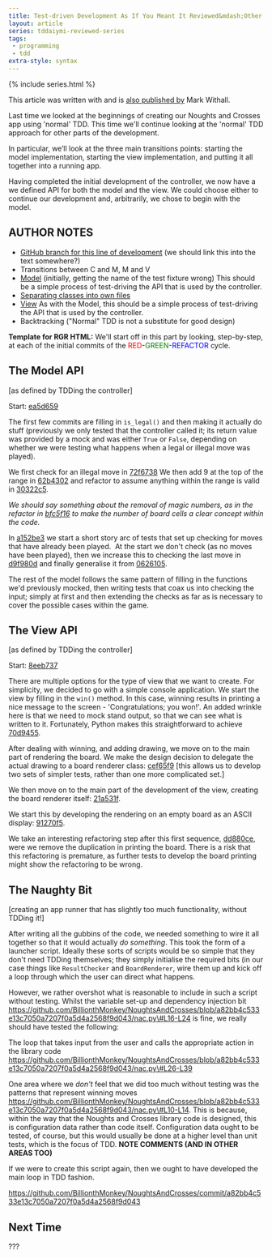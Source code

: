 ```yaml
---
title: Test-driven Development As If You Meant It Reviewed&mdash;Other Interesting Moments
layout: article
series: tddaiymi-reviewed-series
tags:
 - programming
 - tdd
extra-style: syntax
---
```


{% include series.html %}

This article was written with and is [also published by](http://markwithall.com/programming/2018/03/0?/test-driven-development-as-if-you-meant-it-reviewed-part-vi.html) Mark Withall.

Last time we looked at the beginnings of creating our Noughts and Crosses app using 'normal' TDD. This time we'll continue looking at the 'normal' TDD approach for other parts of the development.

In particular, we’ll look at the three main transitions points: starting the model implementation, starting the view implementation, and putting it all together into a running app.

Having completed the initial development of the controller, we now have a we defined API for both the model and the view. We could choose either to continue our development and, arbitrarily, we chose to begin with the model.


AUTHOR NOTES
------------

-   [GitHub branch for this line of development](https://github.com/BillionthMonkey/NoughtsAndCrosses/tree/attempt_005_normal_tdd_separate_board_renderer) (we should link this into the text somewhere?)
-   Transitions between C and M, M and V
-   [Model](https://github.com/BillionthMonkey/NoughtsAndCrosses/commit/ea5d659b14c124bbc037e3e38c34a9d06e3db526)
    (initially, getting the name of the test fixture wrong) This should
    be a simple process of test-driving the API that is used by the
    controller.
-   [Separating classes into own files](https://github.com/BillionthMonkey/NoughtsAndCrosses/commit/578211f165e529c85f3c2fbf5709253fa18d4c3d)
-   [View](https://github.com/BillionthMonkey/NoughtsAndCrosses/commit/8eeb7373dc4fba7b694b23ef24c071a4b8a9083d)
    As with the Model, this should be a simple process of test-driving
    the API that is used by the controller.
-   Backtracking ("Normal" TDD is not a substitute for good
    design)

**Template for RGR HTML:**
We'll start off in this part by looking, step-by-step, at each of the initial commits of the <span style="color: red;">RED</span>-<span style="color: green;">GREEN</span>-<span style="color: blue;">REFACTOR</span> cycle.

The Model API
-------------

[as defined by TDDing the controller]

Start: [ea5d659](https://github.com/BillionthMonkey/NoughtsAndCrosses/commit/ea5d659b14c124bbc037e3e38c34a9d06e3db526)

The first few commits are filling in `is_legal()` and then making it actually do stuff (previously we only tested that the controller called it; its return value was provided by a mock and was either `True` or `False`, depending on whether we were testing what happens when a legal or illegal move was played).

We first check for an illegal move in [72f6738](https://github.com/BillionthMonkey/NoughtsAndCrosses/commit/72f673853e17d6bd99546dad7bbf93c8af0aeafd) We then add 9 at the top of the range in [62b4302](https://github.com/BillionthMonkey/NoughtsAndCrosses/commit/62b4302e876a65f8dfab203f90307f3cffbb4a66) and refactor to assume anything within the range is valid in [30322c5](https://github.com/BillionthMonkey/NoughtsAndCrosses/commit/30322c51d259f68e994cc93f12841a898726f60b).

*We should say something about the removal of magic numbers, as in the refactor in [bfc5f16](https://github.com/BillionthMonkey/NoughtsAndCrosses/commit/bfc5f164eb556c3c74b1e741dc4f5a8da1f6d668) to make the number of board cells a clear concept within the code.*

In [a152be3](https://github.com/BillionthMonkey/NoughtsAndCrosses/commit/a152be3a995cba44c52162c7cb7ac8231db4c5f6) we start a short story arc of tests that set up checking for moves that have already been played.  At the start we don't check (as no moves have been played), then we increase this to checking the last move in [d9f980d](https://github.com/BillionthMonkey/NoughtsAndCrosses/commit/d9f980dd22dc3b1ffa89f0a7bacbf16d9d6df1a6) and finally generalise it from [0626105](https://github.com/BillionthMonkey/NoughtsAndCrosses/commit/0626105ca12c781f10d14679c7caed683602b35c).

The rest of the model follows the same pattern of filling in the
functions we'd previously mocked, then writing tests that coax us into
checking the input; simply at first and then extending the checks as far
as is necessary to cover the possible cases within the game.

The View API
------------

[as defined by TDDing the controller]

Start: [8eeb737](https://github.com/BillionthMonkey/NoughtsAndCrosses/commit/8eeb7373dc4fba7b694b23ef24c071a4b8a9083d)

There are multiple options for the type of view that we want to create.  For simplicity, we decided to go with a simple console application. We start the view by filling in the `win()` method. In this case, winning results in printing a nice message to the screen - 'Congratulations; you won!'. An added wrinkle here is that we need to mock stand output, so that we can see what is written to it. Fortunately, Python makes this straightforward to achieve [70d9455](https://github.com/BillionthMonkey/NoughtsAndCrosses/commit/70d9455fb9484b9435165bad006a775509d8a4ba).

After dealing with winning, and adding drawing, we move on to the main part of rendering the board. We make the design decision to delegate the actual drawing to a board renderer class: [cef65f9](https://github.com/BillionthMonkey/NoughtsAndCrosses/commit/cef65f97d19604b2fe72b2b44ebf14073ac43200) [this allows us to develop two sets of simpler tests, rather than one more complicated set.]

We then move on to the main part of the development of the view,
creating the board renderer itself: [21a531f](https://github.com/BillionthMonkey/NoughtsAndCrosses/commit/21a531fee9368b95b2b4c175f618577e605a27ec).

We start this by developing the rendering on an empty board as an ASCII display: [91270f5](https://github.com/BillionthMonkey/NoughtsAndCrosses/commit/91270f5d105e33de3f243b371a267205b27009c9).

We take an interesting refactoring step after this first sequence, [dd880ce](https://github.com/BillionthMonkey/NoughtsAndCrosses/commit/dd880cef93070927f659120774937a4813a7bda8), were we remove the duplication in printing the board. There is a risk that this refactoring is premature, as further tests to develop the board printing might show the refactoring to be wrong.

The Naughty Bit
---------------

[creating an app runner that has slightly too much functionality, without TDDing it!]

After writing all the gubbins of the code, we needed something to wire it all together so that it would actually *do something*. This took the form of a launcher script. Ideally these sorts of scripts would be so simple that they don't need TDDing themselves; they simply initialise the required bits (in our case things like `ResultChecker` and `BoardRenderer`, wire them up and kick off a loop through which the user can direct what happens.

However, we rather overshot what is reasonable to include in such a script without testing. Whilst the variable set-up and dependency injection bit <https://github.com/BillionthMonkey/NoughtsAndCrosses/blob/a82bb4c533e13c7050a7207f0a5d4a2568f9d043/nac.py\#L16-L24> is fine, we really should have tested the following:

The loop that takes input from the user and calls the appropriate action in the library code <https://github.com/BillionthMonkey/NoughtsAndCrosses/blob/a82bb4c533e13c7050a7207f0a5d4a2568f9d043/nac.py\#L26-L39>

One area where we *don't* feel that we did too much without testing was the patterns that represent winning moves <https://github.com/BillionthMonkey/NoughtsAndCrosses/blob/a82bb4c533e13c7050a7207f0a5d4a2568f9d043/nac.py\#L10-L14>. This is because, within the way that the Noughts and Crosses library code is designed, this is configuration data rather than code itself. Configuration data ought to be tested, of course, but this would usually be done at a higher level than unit tests, which is the focus of TDD. **NOTE COMMENTS (AND IN OTHER AREAS TOO)**

If we were to create this script again, then we ought to have developed
the main loop in TDD fashion.

<https://github.com/BillionthMonkey/NoughtsAndCrosses/commit/a82bb4c533e13c7050a7207f0a5d4a2568f9d043>

Next Time
---------

???
